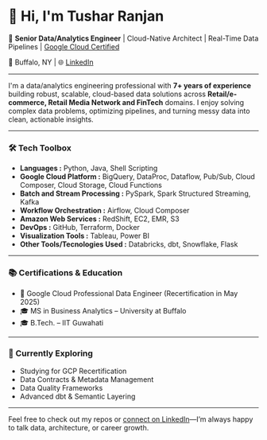 # 👋 Hi, I'm Tushar Ranjan

🎯 **Senior Data/Analytics Engineer** | Cloud-Native Architect | Real-Time Data Pipelines | [Google Cloud Certified](https://www.credential.net/6ef975cd-c5f0-4ce7-8d1d-d4ccaa4a5c6a#acc.fGciWbqr)

📍 Buffalo, NY | 🌐 [LinkedIn](https://linkedin.com/in/tushar-ranjan)

---

I'm a data/analytics engineering professional with **7+ years of experience** building robust, scalable, cloud-based data solutions across **Retail/e-commerce, Retail Media Network and FinTech** domains.
I enjoy solving complex data problems, optimizing pipelines, and turning messy data into clean, actionable insights.

---

### 🛠️ Tech Toolbox
- **Languages :** Python, Java, Shell Scripting  
- **Google Cloud Platform :** BigQuery, DataProc, Dataflow, Pub/Sub, Cloud Composer, Cloud Storage, Cloud Functions
- **Batch and Stream Processing :** PySpark, Spark Structured Streaming, Kafka
- **Workflow Orchestration :** Airflow, Cloud Composer
- **Amazon Web Services :** RedShift, EC2, EMR, S3
- **DevOps :** GitHub, Terraform, Docker
- **Visualization Tools :** Tableau, Power BI
- **Other Tools/Tecnologies Used :** Databricks, dbt, Snowflake, Flask

---

### 📚 Certifications & Education
- 🏅 Google Cloud Professional Data Engineer (Recertification in May 2025)
- 🎓 MS in Business Analytics – University at Buffalo
- 🎓 B.Tech. – IIT Guwahati

---

### 🧠 Currently Exploring
- Studying for GCP Recertification
- Data Contracts & Metadata Management  
- Data Quality Frameworks  
- Advanced dbt & Semantic Layering  

---

Feel free to check out my repos or [connect on LinkedIn](https://linkedin.com/in/tushar-ranjan)—I’m always happy to talk data, architecture, or career growth.


